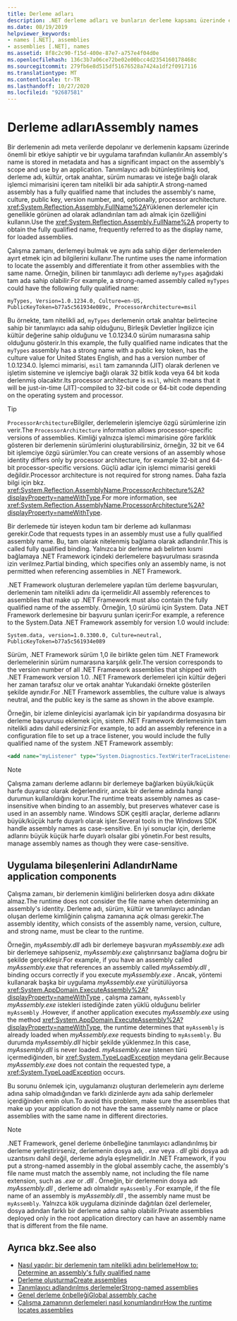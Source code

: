 ```yaml
---
title: Derleme adları
description: .NET derleme adları ve bunların derleme kapsamı üzerinde etkileri ve bir uygulama tarafından kullanımı hakkında bilgi edinin ve FullName özelliği hakkında bilgi edinin.
ms.date: 08/19/2019
helpviewer_keywords:
- names [.NET], assemblies
- assemblies [.NET], names
ms.assetid: 8f8c2c90-f15d-400e-87e7-a757e4f04d0e
ms.openlocfilehash: 136c3b7a06ce72be02e00bcc4d2354160178468c
ms.sourcegitcommit: 279fb6e8d515df51676528a7424a1df2f0917116
ms.translationtype: MT
ms.contentlocale: tr-TR
ms.lasthandoff: 10/27/2020
ms.locfileid: "92687581"
---
```

# <a name="assembly-names"></a><span data-ttu-id="98243-103">Derleme adları</span><span class="sxs-lookup"><span data-stu-id="98243-103">Assembly names</span></span>

<span data-ttu-id="98243-104">Bir derlemenin adı meta verilerde depolanır ve derlemenin kapsamı üzerinde önemli bir etkiye sahiptir ve bir uygulama tarafından kullanılır.</span><span class="sxs-lookup"><span data-stu-id="98243-104">An assembly's name is stored in metadata and has a significant impact on the assembly's scope and use by an application.</span></span> <span data-ttu-id="98243-105">Tanımlayıcı adlı bütünleştirilmiş kod, derleme adı, kültür, ortak anahtar, sürüm numarası ve isteğe bağlı olarak işlemci mimarisini içeren tam nitelikli bir ada sahiptir.</span><span class="sxs-lookup"><span data-stu-id="98243-105">A strong-named assembly has a fully qualified name that includes the assembly's name, culture, public key, version number, and, optionally, processor architecture.</span></span> <span data-ttu-id="98243-106"><xref:System.Reflection.Assembly.FullName%2A>Yüklenen derlemeler için genellikle görünen ad olarak adlandırılan tam adı almak için özelliğini kullanın.</span><span class="sxs-lookup"><span data-stu-id="98243-106">Use the <xref:System.Reflection.Assembly.FullName%2A> property to obtain the fully qualified name, frequently referred to as the display name, for loaded assemblies.</span></span>

<span data-ttu-id="98243-107">Çalışma zamanı, derlemeyi bulmak ve aynı ada sahip diğer derlemelerden ayırt etmek için ad bilgilerini kullanır.</span><span class="sxs-lookup"><span data-stu-id="98243-107">The runtime uses the name information to locate the assembly and differentiate it from other assemblies with the same name.</span></span> <span data-ttu-id="98243-108">Örneğin, bilinen bir tanımlayıcı adlı derleme `myTypes` aşağıdaki tam ada sahip olabilir:</span><span class="sxs-lookup"><span data-stu-id="98243-108">For example, a strong-named assembly called `myTypes` could have the following fully qualified name:</span></span>

```
myTypes, Version=1.0.1234.0, Culture=en-US, PublicKeyToken=b77a5c561934e089c, ProcessorArchitecture=msil
```

<span data-ttu-id="98243-109">Bu örnekte, tam nitelikli ad, `myTypes` derlemenin ortak anahtar belirtecine sahip bir tanımlayıcı ada sahip olduğunu, Birleşik Devletler İngilizce için kültür değerine sahip olduğunu ve 1.0.1234.0 sürüm numarasına sahip olduğunu gösterir.</span><span class="sxs-lookup"><span data-stu-id="98243-109">In this example, the fully qualified name indicates that the `myTypes` assembly has a strong name with a public key token, has the culture value for United States English, and has a version number of 1.0.1234.0.</span></span> <span data-ttu-id="98243-110">İşlemci mimarisi, `msil` tam zamanında (JIT) olarak derlenen ve işletim sistemine ve işlemciye bağlı olarak 32 bitlik koda veya 64 bit koda derlenmiş olacaktır.</span><span class="sxs-lookup"><span data-stu-id="98243-110">Its processor architecture is `msil`, which means that it will be just-in-time (JIT)-compiled to 32-bit code or 64-bit code depending on the operating system and processor.</span></span>

> [!TIP]
> <span data-ttu-id="98243-111">`ProcessorArchitecture`Bilgiler, derlemelerin işlemciye özgü sürümlerine izin verir.</span><span class="sxs-lookup"><span data-stu-id="98243-111">The `ProcessorArchitecture` information allows processor-specific versions of assemblies.</span></span> <span data-ttu-id="98243-112">Kimliği yalnızca işlemci mimarisine göre farklılık gösteren bir derlemenin sürümlerini oluşturabilirsiniz, örneğin, 32 bit ve 64 bit işlemciye özgü sürümler.</span><span class="sxs-lookup"><span data-stu-id="98243-112">You can create versions of an assembly whose identity differs only by processor architecture, for example 32-bit and 64-bit processor-specific versions.</span></span> <span data-ttu-id="98243-113">Güçlü adlar için işlemci mimarisi gerekli değildir.</span><span class="sxs-lookup"><span data-stu-id="98243-113">Processor architecture is not required for strong names.</span></span> <span data-ttu-id="98243-114">Daha fazla bilgi için bkz. <xref:System.Reflection.AssemblyName.ProcessorArchitecture%2A?displayProperty=nameWithType>.</span><span class="sxs-lookup"><span data-stu-id="98243-114">For more information, see <xref:System.Reflection.AssemblyName.ProcessorArchitecture%2A?displayProperty=nameWithType>.</span></span>

 <span data-ttu-id="98243-115">Bir derlemede tür isteyen kodun tam bir derleme adı kullanması gerekir.</span><span class="sxs-lookup"><span data-stu-id="98243-115">Code that requests types in an assembly must use a fully qualified assembly name.</span></span> <span data-ttu-id="98243-116">Bu, tam olarak nitelenmiş bağlama olarak adlandırılır.</span><span class="sxs-lookup"><span data-stu-id="98243-116">This is called fully qualified binding.</span></span> <span data-ttu-id="98243-117">Yalnızca bir derleme adı belirten kısmi bağlamaya .NET Framework içindeki derlemelere başvurulması sırasında izin verilmez.</span><span class="sxs-lookup"><span data-stu-id="98243-117">Partial binding, which specifies only an assembly name, is not permitted when referencing assemblies in .NET Framework.</span></span>

 <span data-ttu-id="98243-118">.NET Framework oluşturan derlemelere yapılan tüm derleme başvuruları, derlemenin tam nitelikli adını da içermelidir.</span><span class="sxs-lookup"><span data-stu-id="98243-118">All assembly references to assemblies that make up .NET Framework must also contain the fully qualified name of the assembly.</span></span> <span data-ttu-id="98243-119">Örneğin, 1,0 sürümü için System. Data .NET Framework derlemesine bir başvuru şunları içerir:</span><span class="sxs-lookup"><span data-stu-id="98243-119">For example, a reference to the System.Data .NET Framework assembly for version 1.0 would include:</span></span>

```
System.data, version=1.0.3300.0, Culture=neutral, PublicKeyToken=b77a5c561934e089
```

<span data-ttu-id="98243-120">Sürüm, .NET Framework sürüm 1,0 ile birlikte gelen tüm .NET Framework derlemelerinin sürüm numarasına karşılık gelir.</span><span class="sxs-lookup"><span data-stu-id="98243-120">The version corresponds to the version number of all .NET Framework assemblies that shipped with .NET Framework version 1.0.</span></span> <span data-ttu-id="98243-121">.NET Framework derlemeleri için kültür değeri her zaman tarafsız olur ve ortak anahtar Yukarıdaki örnekte gösterilen şekilde aynıdır.</span><span class="sxs-lookup"><span data-stu-id="98243-121">For .NET Framework assemblies, the culture value is always neutral, and the public key is the same as shown in the above example.</span></span>

 <span data-ttu-id="98243-122">Örneğin, bir izleme dinleyicisi ayarlamak için bir yapılandırma dosyasına bir derleme başvurusu eklemek için, sistem .NET Framework derlemesinin tam nitelikli adını dahil edersiniz:</span><span class="sxs-lookup"><span data-stu-id="98243-122">For example, to add an assembly reference in a configuration file to set up a trace listener, you would include the fully qualified name of the system .NET Framework assembly:</span></span>

```xml
<add name="myListener" type="System.Diagnostics.TextWriterTraceListener, System, Version=1.0.3300.0, Culture=neutral, PublicKeyToken=b77a5c561934e089" initializeData="c:\myListener.log" />
```

> [!NOTE]
> <span data-ttu-id="98243-123">Çalışma zamanı derleme adlarını bir derlemeye bağlarken büyük/küçük harfe duyarsız olarak değerlendirir, ancak bir derleme adında hangi durumun kullanıldığını korur.</span><span class="sxs-lookup"><span data-stu-id="98243-123">The runtime treats assembly names as case-insensitive when binding to an assembly, but preserves whatever case is used in an assembly name.</span></span> <span data-ttu-id="98243-124">Windows SDK çeşitli araçlar, derleme adlarını büyük/küçük harfe duyarlı olarak işler.</span><span class="sxs-lookup"><span data-stu-id="98243-124">Several tools in the Windows SDK handle assembly names as case-sensitive.</span></span> <span data-ttu-id="98243-125">En iyi sonuçlar için, derleme adlarını büyük küçük harfe duyarlı olsalar gibi yönetin.</span><span class="sxs-lookup"><span data-stu-id="98243-125">For best results, manage assembly names as though they were case-sensitive.</span></span>

## <a name="name-application-components"></a><span data-ttu-id="98243-126">Uygulama bileşenlerini Adlandır</span><span class="sxs-lookup"><span data-stu-id="98243-126">Name application components</span></span>
 <span data-ttu-id="98243-127">Çalışma zamanı, bir derlemenin kimliğini belirlerken dosya adını dikkate almaz.</span><span class="sxs-lookup"><span data-stu-id="98243-127">The runtime does not consider the file name when determining an assembly's identity.</span></span> <span data-ttu-id="98243-128">Derleme adı, sürüm, kültür ve tanımlayıcı adından oluşan derleme kimliğinin çalışma zamanına açık olması gerekir.</span><span class="sxs-lookup"><span data-stu-id="98243-128">The assembly identity, which consists of the assembly name, version, culture, and strong name, must be clear to the runtime.</span></span>

 <span data-ttu-id="98243-129">Örneğin, *myAssembly.dll* adlı bir derlemeye başvuran *myAssembly.exe* adlı bir derlemeye sahipseniz, *myAssembly.exe* çalıştırırsanız bağlama doğru bir şekilde gerçekleşir.</span><span class="sxs-lookup"><span data-stu-id="98243-129">For example, if you have an assembly called *myAssembly.exe* that references an assembly called *myAssembly.dll* , binding occurs correctly if you execute *myAssembly.exe* .</span></span> <span data-ttu-id="98243-130">Ancak, yöntemi kullanarak başka bir uygulama *myAssembly.exe* yürütülüyorsa <xref:System.AppDomain.ExecuteAssembly%2A?displayProperty=nameWithType> , çalışma zamanı, `myAssembly` *myAssembly.exe* istekleri istediğinde zaten yüklü olduğunu belirler `myAssembly` .</span><span class="sxs-lookup"><span data-stu-id="98243-130">However, if another application executes *myAssembly.exe* using the method <xref:System.AppDomain.ExecuteAssembly%2A?displayProperty=nameWithType>, the runtime determines that `myAssembly` is already loaded when *myAssembly.exe* requests binding to `myAssembly`.</span></span> <span data-ttu-id="98243-131">Bu durumda *myAssembly.dll* hiçbir şekilde yüklenmez.</span><span class="sxs-lookup"><span data-stu-id="98243-131">In this case, *myAssembly.dll* is never loaded.</span></span> <span data-ttu-id="98243-132">*myAssembly.exe* istenen türü içermediğinden, bir <xref:System.TypeLoadException> meydana gelir.</span><span class="sxs-lookup"><span data-stu-id="98243-132">Because *myAssembly.exe* does not contain the requested type, a <xref:System.TypeLoadException> occurs.</span></span>

 <span data-ttu-id="98243-133">Bu sorunu önlemek için, uygulamanızı oluşturan derlemelerin aynı derleme adına sahip olmadığından ve farklı dizinlerde aynı ada sahip derlemeler içerdiğinden emin olun.</span><span class="sxs-lookup"><span data-stu-id="98243-133">To avoid this problem, make sure the assemblies that make up your application do not have the same assembly name or place assemblies with the same name in different directories.</span></span>

> [!NOTE]
> <span data-ttu-id="98243-134">.NET Framework, genel derleme önbelleğine tanımlayıcı adlandırılmış bir derleme yerleştirirseniz, derlemenin dosya adı, *. exe* veya *. dll* gibi dosya adı uzantısını dahil değil, derleme adıyla eşleşmelidir.</span><span class="sxs-lookup"><span data-stu-id="98243-134">In .NET Framework, if you put a strong-named assembly in the global assembly cache, the assembly's file name must match the assembly name, not including the file name extension, such as *.exe* or *.dll* .</span></span> <span data-ttu-id="98243-135">Örneğin, bir derlemenin dosya adı *myAssembly.dll* , derleme adı olmalıdır `myAssembly` .</span><span class="sxs-lookup"><span data-stu-id="98243-135">For example, if the file name of an assembly is *myAssembly.dll* , the assembly name must be `myAssembly`.</span></span> <span data-ttu-id="98243-136">Yalnızca kök uygulama dizininde dağıtılan özel derlemeler, dosya adından farklı bir derleme adına sahip olabilir.</span><span class="sxs-lookup"><span data-stu-id="98243-136">Private assemblies deployed only in the root application directory can have an assembly name that is different from the file name.</span></span>

## <a name="see-also"></a><span data-ttu-id="98243-137">Ayrıca bkz.</span><span class="sxs-lookup"><span data-stu-id="98243-137">See also</span></span>

- [<span data-ttu-id="98243-138">Nasıl yapılır: bir derlemenin tam nitelikli adını belirleme</span><span class="sxs-lookup"><span data-stu-id="98243-138">How to: Determine an assembly's fully qualified name</span></span>](find-fully-qualified-name.md)
- [<span data-ttu-id="98243-139">Derleme oluşturma</span><span class="sxs-lookup"><span data-stu-id="98243-139">Create assemblies</span></span>](create.md)
- [<span data-ttu-id="98243-140">Tanımlayıcı adlandırılmış derlemeler</span><span class="sxs-lookup"><span data-stu-id="98243-140">Strong-named assemblies</span></span>](strong-named.md)
- [<span data-ttu-id="98243-141">Genel derleme önbelleği</span><span class="sxs-lookup"><span data-stu-id="98243-141">Global assembly cache</span></span>](../../framework/app-domains/gac.md)
- [<span data-ttu-id="98243-142">Çalışma zamanının derlemeleri nasıl konumlandırır</span><span class="sxs-lookup"><span data-stu-id="98243-142">How the runtime locates assemblies</span></span>](../../framework/deployment/how-the-runtime-locates-assemblies.md)

